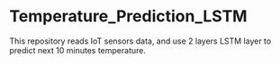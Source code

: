 # Temperature_Prediction_LSTM
This repository reads IoT sensors data, and use 2 layers LSTM layer to predict next 10 minutes temperature. 
